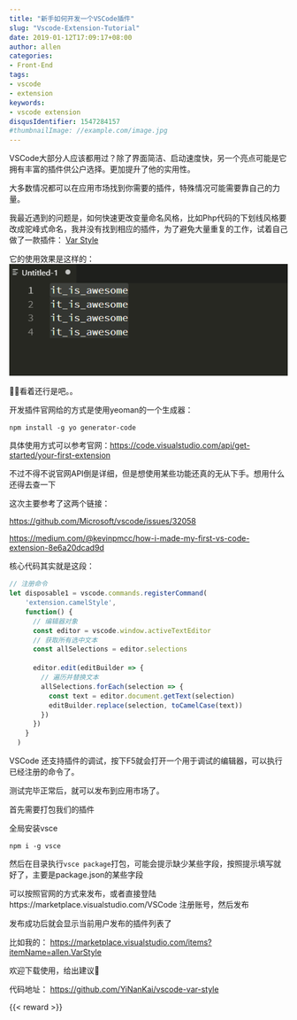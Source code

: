 ```yaml
---
title: "新手如何开发一个VSCode插件"
slug: "Vscode-Extension-Tutorial"
date: 2019-01-12T17:09:17+08:00
author: allen
categories:
- Front-End
tags:
- vscode
- extension
keywords:
- vscode extension
disqusIdentifier: 1547284157
#thumbnailImage: //example.com/image.jpg
---
```

VSCode大部分人应该都用过？除了界面简洁、启动速度快，另一个亮点可能是它拥有丰富的插件供公户选择。更加提升了他的实用性。

大多数情况都可以在应用市场找到你需要的插件，特殊情况可能需要靠自己的力量。

<!--more-->

我最近遇到的问题是，如何快速更改变量命名风格，比如Php代码的下划线风格要改成驼峰式命名，我并没有找到相应的插件，为了避免大量重复的工作，试着自己做了一款插件： [Var Style](https://marketplace.visualstudio.com/items?itemName=allen.VarStyle)

它的使用效果是这样的：
![](https://raw.githubusercontent.com/YiNanKai/vscode-var-style/master/demo.gif)

🎉🎉看着还行是吧。。

开发插件官网给的方式是使用yeoman的一个生成器：

```
npm install -g yo generator-code
```

具体使用方式可以参考官网：https://code.visualstudio.com/api/get-started/your-first-extension


不过不得不说官网API倒是详细，但是想使用某些功能还真的无从下手。想用什么还得去查一下

这次主要参考了这两个链接：

https://github.com/Microsoft/vscode/issues/32058

https://medium.com/@kevinpmcc/how-i-made-my-first-vs-code-extension-8e6a20dcad9d

核心代码其实就是这段：
```js
// 注册命令
let disposable1 = vscode.commands.registerCommand(
    'extension.camelStyle',
    function() {
      // 编辑器对象
      const editor = vscode.window.activeTextEditor
      // 获取所有选中文本
      const allSelections = editor.selections

      editor.edit(editBuilder => {
        // 遍历并替换文本
        allSelections.forEach(selection => {
          const text = editor.document.getText(selection)
          editBuilder.replace(selection, toCamelCase(text))
        })
      })
    }
  )

```

VSCode 还支持插件的调试，按下F5就会打开一个用于调试的编辑器，可以执行已经注册的命令了。

测试完毕正常后，就可以发布到应用市场了。

首先需要打包我们的插件

全局安装vsce
```
npm i -g vsce
```

然后在目录执行`vsce package`打包，可能会提示缺少某些字段，按照提示填写就好了，主要是package.json的某些字段

可以按照官网的方式来发布，或者直接登陆https://marketplace.visualstudio.com/VSCode 注册账号，然后发布

发布成功后就会显示当前用户发布的插件列表了

比如我的： https://marketplace.visualstudio.com/items?itemName=allen.VarStyle

欢迎下载使用，给出建议😬

代码地址： https://github.com/YiNanKai/vscode-var-style

{{< reward >}}

